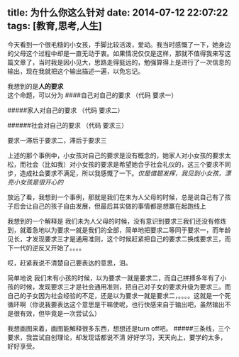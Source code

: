 title: 为什么你这么针对
date: 2014-07-12 22:07:22
tags: [教育,思考,人生]
---
今天看到一个很毛糙的小女孩，手脚比较活泼，爱动。我当时感慨了一下，她身边的父母这个过程中却是一直无动于衷。如果情况仅仅是这样，那就不值得我来写这篇文章了，当时我是因小见大，思路走得挺远的，勉强算得上是进行了一次信息的输出，现在我就把这个输出描述一遍，以免忘记。

我想到的是**人的要求**这个命题，可以分为 
####自己对自己的要求 （代码 要求一）

#####家人对自己的要求 （代码 要求二）

######社会对自己的要求 （代码 要求三）

要求一滞后于要求二，滞后于要求三

上述的那个事例中，小女孩对自己的要求是没有概念的，她家人对小女孩的要求太松，而社会（比如我）对小女孩的要求是希望她合乎社会礼仪的，这三个要求不同步，造成社会要求不满足，所以我感慨了一下。*仅是借题发挥，我见到小女孩，漂亮小女孩是很开心的*
	
放远了看，我想到一个事例，那就是我们在未为人父母的时候，总是说自己有了孩子后会让自己的孩子自由发展，但最后其实做的事情都是想赢在起跑线上
	
我想到的一个解释是 我们未为人父母的时候，没有意识到要求三我们还没有修炼到，就着急地以为要求一就是我们的全部，简单地把要求二等同于要求一，而年龄见长，才发现要求三才是通用准则，这个时候赶紧把自己的要求二换成要求三，而下一代的逆反又开始了。。。。
	
哎，赶紧我说不清楚自己要表达的意思，泪。
	
简单地说   我们未有小孩的时候，以为要求一就是要求二，而自己拼搏多年有了小孩的时候，发现要求三才是社会通用准则，把自己对子女的要求升级为要求三。而自己的子女因为社会经验的不足，还是以为要求一就是要求二，。。。。这就是一个死循环啊（你说我要表达这个意思是干嘛使呢，也行快感来自于输出吧，虽然输出不是很有效，但毕竟是一次尝试么）

我想画图来着，画图能解释很多东西，想想还是turn off吧。
#####三条线，三个要求，我尝试自创理论，却发现话都说不清
好好学习，天天向上，要学的太多，好好享受。
